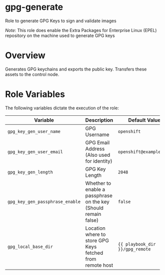 gpg-generate
============

Role to generate GPG Keys to sign and validate images

_Note_: This role does enable the Extra Packages for Enterprise Linux (EPEL) repository on the machine used to generate GPG keys

# Overview

Generates GPG keychains and exports the public key. Transfers these assets to the control node.

# Role Variables

The following variables dictate the execution of the role:

|Variable|Description|Default Value|
|--------|-----------|-------------|
|`gpg_key_gen_user_name`| GPG Username | `openshift` |
|`gpg_key_gen_user_email` | GPG Email Address (Also used for identity) | `openshift@example.com` |
| `gpg_key_gen_length` | GPG Key Length | `2048` |
|`gpg_key_gen_passphrase_enable` | Whether to enable a passphrase on the key (Should remain false) | `false` |
|`gpg_local_base_dir`|Location where to store GPG Keys fetched from remote host | `{{ playbook_dir }}/gpg_remote`|
